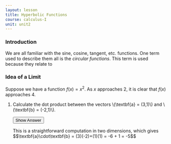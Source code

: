 ```yaml
---
layout: lesson
title: Hyperbolic Functions
course: calculus-I
unit: unit2
---
```


### Introduction
We are all familiar with the sine, cosine, tangent, etc. functions. One term used to describe them all is the *circular functions*. This term is used because they relate to 




### Idea of a Limit

Suppose we have a function $f(x) = x^2$. As $x$ approaches 2, it is clear that $f(x)$ approaches 4. 



<ol>
<li> <div> Calculate the dot product between the vectors \(\textbf{a} = (3,1)\) and \(\textbf{b} = (-2,1)\). </div>

<button onclick="myFunction('answer1')" class="answerButton">Show Answer</button>
<div  id="answer1" class="answer">
This is a straightforward computation in two dimensions, which gives 
$$\textbf{a}\cdot\textbf{b} = (3)(-2)+(1)(1) = -6 + 1 = -5$$ 
</div> </li>

</ol>
